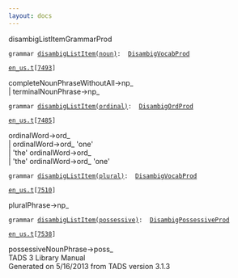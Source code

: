 ```yaml
---
layout: docs
---
```

<span class="title">disambigListItem</span><span class="type">GrammarProd</span>

`grammar `<span class="classExtLink">[`disambigListItem(noun)`](../object/disambigListItem(noun).html)</span>` :   `[`DisambigVocabProd`](../object/DisambigVocabProd.html)

[`en_us.t`](../file/en_us.t.html)`[`[`7493`](../source/en_us.t.html#7493)`]`



completeNounPhraseWithoutAll-\>np\_  
\| terminalNounPhrase-\>np\_  



`grammar `<span class="classExtLink">[`disambigListItem(ordinal)`](../object/disambigListItem(ordinal).html)</span>` :   `[`DisambigOrdProd`](../object/DisambigOrdProd.html)

[`en_us.t`](../file/en_us.t.html)`[`[`7485`](../source/en_us.t.html#7485)`]`



ordinalWord-\>ord\_  
\| ordinalWord-\>ord\_ 'one'  
\| 'the' ordinalWord-\>ord\_  
\| 'the' ordinalWord-\>ord\_ 'one'  



`grammar `<span class="classExtLink">[`disambigListItem(plural)`](../object/disambigListItem(plural).html)</span>` :   `[`DisambigVocabProd`](../object/DisambigVocabProd.html)

[`en_us.t`](../file/en_us.t.html)`[`[`7510`](../source/en_us.t.html#7510)`]`



pluralPhrase-\>np\_  



`grammar `<span class="classExtLink">[`disambigListItem(possessive)`](../object/disambigListItem(possessive).html)</span>` :   `[`DisambigPossessiveProd`](../object/DisambigPossessiveProd.html)

[`en_us.t`](../file/en_us.t.html)`[`[`7538`](../source/en_us.t.html#7538)`]`



possessiveNounPhrase-\>poss\_  
TADS 3 Library Manual  
Generated on 5/16/2013 from TADS version 3.1.3


